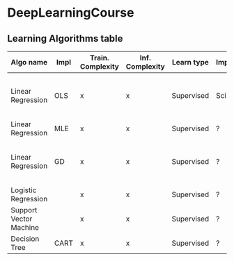 # DeepLearningCourse


## Learning Algorithms table

| Algo name | Impl | Train. Complexity | Inf. Complexity | Learn type | Implementations | Usage senarios|
|-----------|------|-------------------|-----------------|------------|-----------------|---------------|
| Linear Regression | OLS | x | x | Supervised | Scikit | Linearly separable data, small datasets | 
| Linear Regression | MLE | x | x | Supervised | ? | ? |
| Linear Regression | GD | x | x | Supervised | ? | Linearly separable data, large datasets |
| Logistic Regression |  | x | x | Supervised | ? | ? |
| Support Vector Machine |  | x | x | Supervised | ? | ? |
| Decision Tree | CART | x | x | Supervised | ? | ? |
